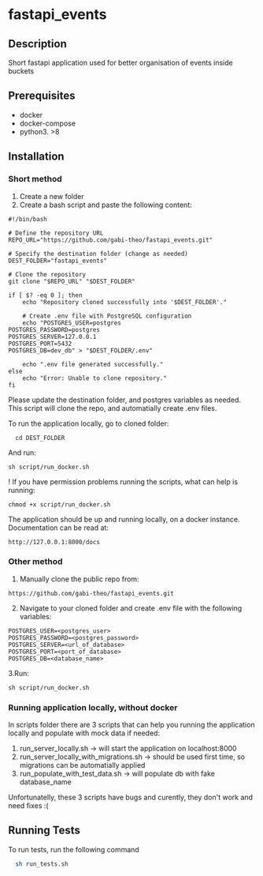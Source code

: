 # fastapi_events

## Description

Short fastapi application used for better organisation of events inside buckets


## Prerequisites

- docker
- docker-compose
- python3. >8
## Installation

### Short method
1. Create a new folder
2. Create a bash script and paste the following content:

```
#!/bin/bash

# Define the repository URL
REPO_URL="https://github.com/gabi-theo/fastapi_events.git"

# Specify the destination folder (change as needed)
DEST_FOLDER="fastapi_events"

# Clone the repository
git clone "$REPO_URL" "$DEST_FOLDER"

if [ $? -eq 0 ]; then
    echo "Repository cloned successfully into '$DEST_FOLDER'."

    # Create .env file with PostgreSQL configuration
    echo "POSTGRES_USER=postgres
POSTGRES_PASSWORD=postgres
POSTGRES_SERVER=127.0.0.1
POSTGRES_PORT=5432
POSTGRES_DB=dev_db" > "$DEST_FOLDER/.env"
    
    echo ".env file generated successfully."
else
    echo "Error: Unable to clone repository."
fi
```
Please update the destination folder, and postgres variables as needed.
This script will clone the repo, and automatially create .env files. 

To run the application locally, go to cloned folder:

```http
  cd DEST_FOLDER
```
And run:

```http
sh script/run_docker.sh
```

! If you have permission problems running the scripts, what can help is running:
```http
chmod +x script/run_docker.sh
```

The application should be up and running locally, on a docker instance.
Documentation can be read at: 
```http
http://127.0.0.1:8000/docs
```

### Other method
1. Manually clone the public repo from: 
```http
https://github.com/gabi-theo/fastapi_events.git
```
2. Navigate to your cloned folder and create .env file with the following variables:
```
POSTGRES_USER=<postgres_user>
POSTGRES_PASSWORD=<postgres_password>
POSTGRES_SERVER=<url_of_database>
POSTGRES_PORT=<port_of_database>
POSTGRES_DB=<database_name>
```
3.Run:

```http
sh script/run_docker.sh
```

### Running application locally, without docker
In scripts folder there are 3 scripts that can help you running the application locally and populate with mock data if needed:
1. run_server_locally.sh -> will start the application on localhost:8000
2. run_server_locally_with_migrations.sh -> should be used first time, so migrations can be automatially applied
3. run_populate_with_test_data.sh -> will populate db with fake database_name


Unfortunatelly, these 3 scripts have bugs and curently, they don't work and need fixes :(

## Running Tests

To run tests, run the following command

```bash
  sh run_tests.sh
```
